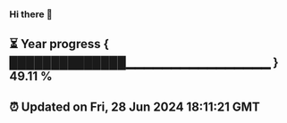### Hi there 👋
⏳ Year progress { ██████████████▁▁▁▁▁▁▁▁▁▁▁▁▁▁▁▁ } 49.11 %
---
⏰ Updated on Fri, 28 Jun 2024 18:11:21 GMT
---
